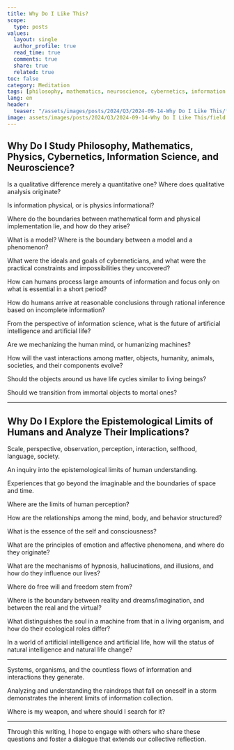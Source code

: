 ```yaml
---
title: Why Do I Like This?
scope:
  type: posts
values:
  layout: single
  author_profile: true
  read_time: true
  comments: true
  share: true
  related: true
toc: false
category: Meditation
tags: [philosophy, mathematics, neuroscience, cybernetics, information science]
lang: en
header:
  teaser: "/assets/images/posts/2024/Q3/2024-09-14-Why Do I Like This/field.jpg"
image: assets/images/posts/2024/Q3/2024-09-14-Why Do I Like This/field.jpg
---
```


## Why Do I Study Philosophy, Mathematics, Physics, Cybernetics, Information Science, and Neuroscience?

Is a qualitative difference merely a quantitative one? Where does qualitative analysis originate?

Is information physical, or is physics informational?

Where do the boundaries between mathematical form and physical implementation lie, and how do they arise?

What is a model? Where is the boundary between a model and a phenomenon?

What were the ideals and goals of cyberneticians, and what were the practical constraints and impossibilities they uncovered?

How can humans process large amounts of information and focus only on what is essential in a short period?

How do humans arrive at reasonable conclusions through rational inference based on incomplete information?

From the perspective of information science, what is the future of artificial intelligence and artificial life?

Are we mechanizing the human mind, or humanizing machines?

How will the vast interactions among matter, objects, humanity, animals, societies, and their components evolve?

Should the objects around us have life cycles similar to living beings?

Should we transition from immortal objects to mortal ones?

---

## Why Do I Explore the Epistemological Limits of Humans and Analyze Their Implications?

Scale, perspective, observation, perception, interaction, selfhood, language, society.

An inquiry into the epistemological limits of human understanding.

Experiences that go beyond the imaginable and the boundaries of space and time.

Where are the limits of human perception?

How are the relationships among the mind, body, and behavior structured?

What is the essence of the self and consciousness?

What are the principles of emotion and affective phenomena, and where do they originate?

What are the mechanisms of hypnosis, hallucinations, and illusions, and how do they influence our lives?

Where do free will and freedom stem from?

Where is the boundary between reality and dreams/imagination, and between the real and the virtual?

What distinguishes the soul in a machine from that in a living organism, and how do their ecological roles differ?

In a world of artificial intelligence and artificial life, how will the status of natural intelligence and natural life change?

---

Systems, organisms, and the countless flows of information and interactions they generate.

Analyzing and understanding the raindrops that fall on oneself in a storm demonstrates the inherent limits of information collection.

Where is my weapon, and where should I search for it?

---

Through this writing, I hope to engage with others who share these questions and foster a dialogue that extends our collective reflection.
